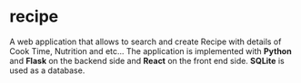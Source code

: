 # recipe
A web application that allows to search and create Recipe with details of Cook Time, Nutrition and etc...
The application is implemented with **Python** and 
**Flask** on the backend side and **React** on the front end
side. **SQLite** is used as a database.

